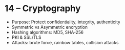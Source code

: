 # 14 – Cryptography

- Purpose: Protect confidentiality, integrity, authenticity  
- Symmetric vs Asymmetric encryption  
- Hashing algorithms: MD5, SHA-256  
- PKI & SSL/TLS  
- Attacks: brute force, rainbow tables, collision attacks

